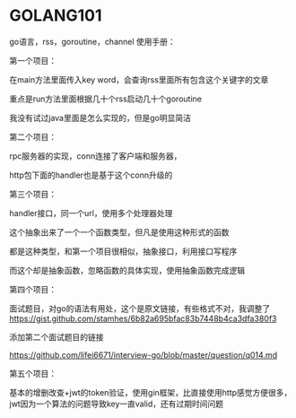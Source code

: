 # GOLANG101
go语言，rss，goroutine，channel
使用手册：    

第一个项目：

在main方法里面传入key word，会查询rss里面所有包含这个关键字的文章    

重点是run方法里面根据几十个rss启动几十个goroutine    

我没有试过java里面是怎么实现的，但是go明显简洁    
 
第二个项目：

rpc服务器的实现，conn连接了客户端和服务器，

http包下面的handler也是基于这个conn升级的

第三个项目：

handler接口，同一个url，使用多个处理器处理

这个抽象出来了一个一个函数类型，但凡是使用这种形式的函数

都是这种类型，和第一个项目很相似，抽象接口，利用接口写程序

而这个却是抽象函数，忽略函数的具体实现，使用抽象函数完成逻辑


第四个项目：

面试题目，对go的语法有用处，这个是原文链接，有些格式不对，我调整了
https://gist.github.com/stamhes/6b82a695bfac83b7448b4ca3dfa380f3

添加第二个面试题目的链接

https://github.com/lifei6671/interview-go/blob/master/question/q014.md


第五个项目：


基本的增删改查+jwt的token验证，使用gin框架，比直接使用http感觉方便很多，jwt因为一个算法的问题导致key一直valid，还有过期时间问题




